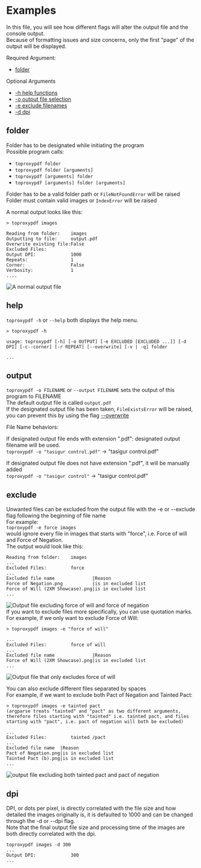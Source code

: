 # Examples

In this file, you will see how different flags will alter the output file and the console output.  
Because of formatting issues and size concerns, only the first "page" of the output will be displayed.  

Required Argument:  

- [folder](#folder)  

Optional Arguments

- [-h help functions](#help)  
- [-o output file selection](#output)
- [-e exclude filenames](#exclude)
- [-d dpi](#dpi)

## folder

Folder has to be designated while initiating the program  
Possible program calls:  

- `toproxypdf folder`
- `toproxypdf folder [arguments]`  
- `toproxypdf [arguments] folder`
- `toproxypdf [arguments] folder [arguments]`

Folder has to be a valid folder path or `FileNotFoundError` will be raised  
Folder must contain valid images or `IndexError` will be raised  
  
  A normal output looks like this:  

```none
> toproxypdf images
 
Reading from folder:    images
Outputting to file:     output.pdf
Overwrite existing file:False
Excluded Files:
Output DPI:             1000
Repeats:                1
Corner:                 False
Verbosity:              1
....
  ```  

  ![A normal output file](.images/0.png)  

## help

`toproxypdf -h`  or `--help` both displays the help menu.

```none
> toproxypdf -h

usage: toproxypdf [-h] [-o OUTPUT] [-e EXCLUDED [EXCLUDED ...]] [-d DPI] [-c--corner] [-r REPEAT] [--overwrite] [-v | -q] folder

...
```

## output

`toproxypdf -o FILENAME` or `--output FILENAME` sets the output of this program to FILENAME  
The default output file is called `output.pdf`  
If the designated output file has been taken, `FileExistsError` will be raised, you can prevent this by using the flag [--overwrite](#overwrite)  

File Name behaviors:  
  
If designated output file ends with extension ".pdf": designated output filename will be used.  
`toproxypdf -o "tasigur control.pdf"` -> "tasigur control.pdf"

If designated output file does not have extension ".pdf", it will be manually added  
`toproxypdf -o "tasigur control"` -> "tasigur control.pdf"

## exclude

Unwanted files can be excluded from the output file with the -e or --exclude flag following the beginning of file name  
For example:  
`toproxypdf -e force images`  
would ignore every file in images that starts with "force", i.e. Force of will and Force of Negation.  
The output would look like this:

```None
Reading from folder:    images
...
Excluded Files:         force
...
Excluded file name              |Reason
Force of Negation.png           |is in excluded list
Force of Will (2XM Showcase).png|is in excluded list
...
```  

![Output file excluding force of will and force of negation](./.images/1.png)  
If you want to exclude files more specifically, you can use quotation marks.  
For example, if we only want to exclude Force of Will:  

```None
> toproxypdf images -e "force of will"

...
Excluded Files:         force of will
...
Excluded file name              |Reason
Force of Will (2XM Showcase).png|is in excluded list
...
```

![Output file that only excludes force of will](./.images/2.png)  

You can also exclude different files separated by spaces  
For example, if we want to exclude both Pact of Negation and Tainted Pact:  

```None
> toproxypdf images -e tainted pact
(argparse treats "tainted" and "pact" as two different arguments, therefore files starting with "tainted" i.e. tainted pact, and files starting with "pact", i.e. pact of negation will both be excluded)

...
Excluded Files:         tainted /pact
...
Excluded file name  |Reason
Pact of Negation.png|is in excluded list
Tainted Pact (b).png|is in excluded list
...
```

![output file excluding both tainted pact and pact of negation](./.images/8.png)

## dpi

DPI, or dots per pixel, is directly correlated with the file size and how detailed the images originally is, it is defaulted to 1000 and can be changed through the -d or --dpi flag.  
Note that the final output file size and processing time of the images are both directly correlated with the dpi.  

```None
toproxypdf images -d 300
...
Output DPI:             300
...
```
